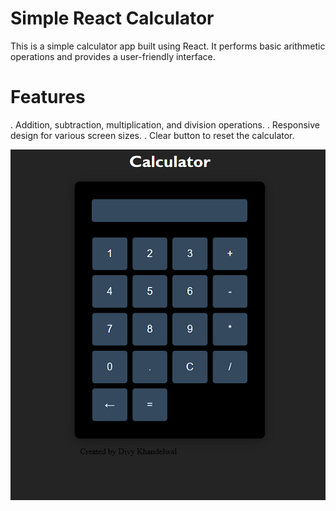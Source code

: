 # Simple React Calculator

This is a simple calculator app built using React. It performs basic arithmetic operations and provides a user-friendly interface.

# Features
. Addition, subtraction, multiplication, and division operations.
. Responsive design for various screen sizes.
. Clear button to reset the calculator.

![image alt](https://github.com/Divy5/Calculator-React/blob/e15e055233571f8817677e57788db4f71566f80e/Calculator/Screenshot%202025-01-23%20123617.png)
